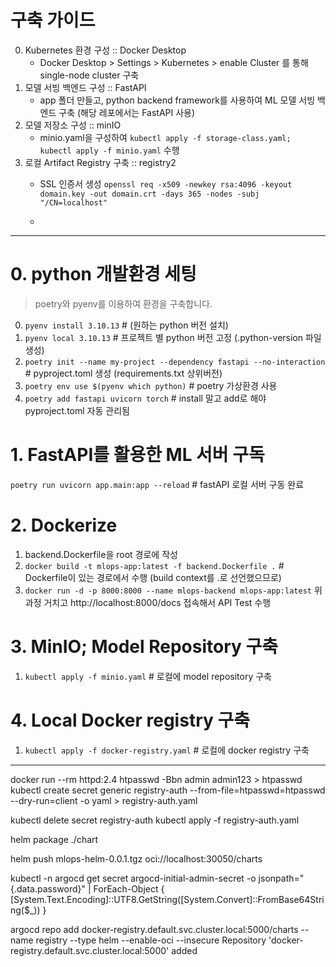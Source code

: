 # 구축 가이드
0. Kubernetes 환경 구성 :: Docker Desktop
    - Docker Desktop > Settings > Kubernetes > enable Cluster 를 통해 single-node cluster 구축
1. 모델 서빙 백엔드 구성 :: FastAPI
    - app 폴더 만들고, python backend framework를 사용하여 ML 모델 서빙 백엔드 구축 (해당 레포에서는 FastAPI 사용)
2. 모델 저장소 구성 :: minIO
    - minio.yaml을 구성하여 `kubectl apply -f storage-class.yaml; kubectl apply -f minio.yaml` 수행
3. 로컬 Artifact Registry 구축 :: registry2
    - SSL 인증서 생성
    `openssl req -x509 -newkey rsa:4096 -keyout domain.key -out domain.crt -days 365 -nodes -subj "/CN=localhost"`

    - 

















---
# 0. python 개발환경 세팅
> poetry와 pyenv를 이용하여 환경을 구축합니다.
0. `pyenv install 3.10.13` # (원하는 python 버전 설치)
1. `pyenv local 3.10.13` # 프로젝트 별 python 버전 고정 (.python-version 파일 생성)
2. `poetry init --name my-project --dependency fastapi --no-interaction` # pyproject.toml 생성 (requirements.txt 상위버전)
3. `poetry env use $(pyenv which python)` # poetry 가상환경 사용
4. `poetry add fastapi uvicorn torch` # install 말고 add로 해야 pyproject.toml 자동 관리됨

# 1. FastAPI를 활용한 ML 서버 구독
`poetry run uvicorn app.main:app --reload` # fastAPI 로컬 서버 구동 완료

# 2. Dockerize
1. backend.Dockerfile을 root 경로에 작성
2. `docker build -t mlops-app:latest -f backend.Dockerfile .` # Dockerfile이 있는 경로에서 수행 (build context를 .로 선언했으므로)
3. `docker run -d -p 8000:8000 --name mlops-backend mlops-app:latest`
위 과정 거치고 http://localhost:8000/docs 접속해서 API Test 수행

# 3. MinIO; Model Repository 구축
1. `kubectl apply -f minio.yaml` # 로컬에 model repository 구축

# 4. Local Docker registry 구축
1. `kubectl apply -f docker-registry.yaml` # 로컬에 docker registry 구축

---
docker run --rm httpd:2.4 htpasswd -Bbn admin admin123 > htpasswd
kubectl create secret generic registry-auth --from-file=htpasswd=htpasswd --dry-run=client -o yaml > registry-auth.yaml

kubectl delete secret registry-auth
kubectl apply -f registry-auth.yaml

helm package ./chart

helm push mlops-helm-0.0.1.tgz oci://localhost:30050/charts      

kubectl -n argocd get secret argocd-initial-admin-secret -o jsonpath="{.data.password}" | ForEach-Object { [System.Text.Encoding]::UTF8.GetString([System.Convert]::FromBase64String($_)) }

argocd repo add docker-registry.default.svc.cluster.local:5000/charts --name registry --type helm --enable-oci --insecure 
Repository 'docker-registry.default.svc.cluster.local:5000' added